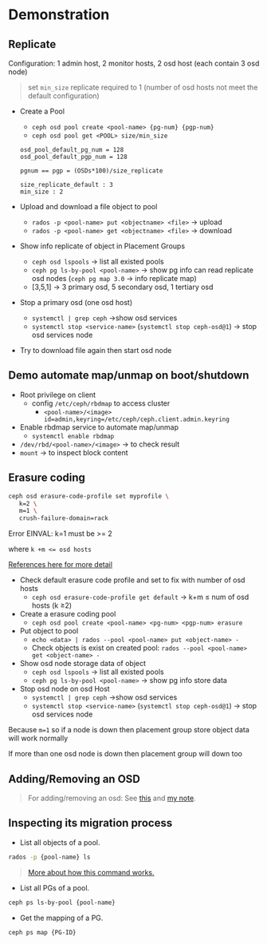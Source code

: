 # Demonstration

## Replicate
Configuration: 1 admin host, 2 monitor hosts, 2 osd host (each contain 3 osd node)
> set `min_size` replicate required to 1 (number of osd hosts not meet the default configuration)
> 
- Create a Pool
    - `ceph osd pool create <pool-name> {pg-num} {pgp-num}`
    - `ceph osd pool get <POOL> size/min_size`
    
    ```
    osd_pool_default_pg_num = 128
    osd_pool_default_pgp_num = 128
    
    pgnum == pgp = (OSDs*100)/size_replicate
    
    size_replicate_default : 3
    min_size : 2
    ```
    
- Upload and download a file object to pool
    - `rados -p <pool-name> put <objectname> <file>` → upload
    - `rados -p <pool-name> get <objectname> <file>` → download
- Show info replicate of object in Placement Groups
    - `ceph osd lspools` → list all existed pools
    - `ceph pg ls-by-pool <pool-name>`  → show pg info can read replicate osd nodes (`ceph pg map 3.0` → info replicate map)
    - [3,5,1] → 3 primary osd, 5 secondary osd, 1 tertiary osd
- Stop a primary osd (one osd host)
    - `systemctl | grep ceph`  →show osd services
    - `systemctl stop <service-name>` (`systemctl stop ceph-osd@1`) → stop osd services node
- Try to download file again then start osd node

## Demo automate map/unmap on boot/shutdown
- Root privilege on client
    - config `/etc/ceph/rbdmap` to access cluster
        - `<pool-name>/<image> id=admin,keyring=/etc/ceph/ceph.client.admin.keyring`
- Enable rbdmap service to automate map/unmap
    - `systemctl enable rbdmap`
- `/dev/rbd/<pool-name>/<image>` → to check result
- `mount` → to inspect block content


## Erasure coding
```bash
ceph osd erasure-code-profile set myprofile \
   k=2 \
   m=1 \
   crush-failure-domain=rack
```

Error EINVAL: k=1 must be >= 2

where `k +m <= osd hosts`

[References here for more detail](https://docs.ceph.com/en/latest/rados/operations/erasure-code/?highlight=erasure)

- Check default erasure code profile and set to fix with number of osd hosts
    - `ceph osd erasure-code-profile get default` → k+m ≤ num of osd hosts (k ≥2)
- Create a erasure coding pool
    - `ceph osd pool create <pool-name> <pg-num> <pgp-num> erasure`
- Put object to pool
    - `echo <data> | rados --pool <pool-name> put <object-name> -`
    - Check objects is exist on created pool: `rados --pool <pool-name> get <object-name> -`
- Show osd node storage data of object
    - `ceph osd lspools` → list all existed pools
    - `ceph pg ls-by-pool <pool-name>`  → show pg info store data
- Stop osd node on osd Host
    - `systemctl | grep ceph`  →show osd services
    - `systemctl stop <service-name>` (`systemctl stop ceph-osd@1`) → stop osd services node

Because `m=1` so if a node is down then placement group store object data will work normally

If more than one osd node is down then placement group will down too

## Adding/Removing an OSD

> For adding/removing an osd: See [this](https://docs.ceph.com/en/latest/rados/operations/add-or-rm-osds/#removing-osds-manual) and [my note](https://best-dream-976.notion.site/Add-and-Remove-Osd-host-c66b87c3430e49f58d619fb546be6970).  

## Inspecting its migration process
- List all objects of a pool.
```sh
rados -p {pool-name} ls
```
> [More about how this command works.](https://stackoverflow.com/questions/62725757/how-listing-objects-in-ceph-works)  

- List all PGs of a pool.
```sh
ceph ps ls-by-pool {pool-name}
```

- Get the mapping of a PG.
```sh
ceph ps map {PG-ID}
```

